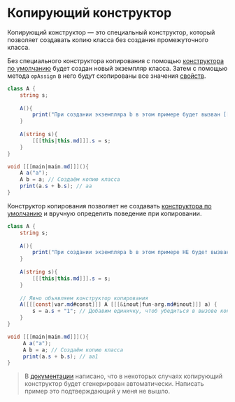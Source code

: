 # Копирующий конструктор

Копирующий конструктор — это специальный конструктор, который позволяет создавать копию класса без создания
промежуточного класса.

Без специального конструктора копирования с помощью [конструктора по умолчанию](constructor-default.md) будет создан
новый экземпляр класса. Затем с помощью метода `opAssign` в него будут скопированы все
значения [свойств](class-property.md).

```C#
class A {
    string s;
    
    A(){
        print("При создании экземпляра b в этом примере будет вызван [[[конструктор по умолчанию|constructor-default.md]]]");
    }
    
    A(string s){
        [[[this|this.md]]].s = s;
    }
}

void [[[main|main.md]]](){
    A a("a");
    A b = a; // Создаём копию класса
    print(a.s + b.s); // aa
}
```

Конструктор копирования позволяет не создавать [конструктора по умолчанию](constructor-default.md) и вручную определить
поведение при копировании.

```C#
class A {
    string s;
    
    A(){
        print("При создании экземпляра b в этом примере НЕ будет вызван [[[конструктор по умолчанию|constructor-default.md]]]");
    }
 
    A(string s){
        [[[this|this.md]]].s = s;
    }
    
    // Явно объявляем конструктор копирования
    A([[[const|var.md#const]]] A [[[&inout|fun-arg.md#inout]]] a) {
        s = a.s + "1"; // Добавим единичку, чтоб убедиться в вызове конструктора
    } 
}

void [[[main|main.md]]](){
     A a("a");
     A b = a; // Создаём копию класса
     print(a.s + b.s); // aa1
}
```

> В
> [документации](https://www.angelcode.com/angelscript/sdk/docs/manual/doc_script_class_construct.html#doc_script_class_construct_auto)
> написано, что в некоторых случаях копирующий конструктор будет сгенерирован автоматически. Написать пример это
> подтверждающий у меня не вышло.